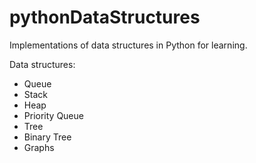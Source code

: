 # pythonDataStructures
Implementations of data structures in Python for learning.

Data structures:  
- Queue
- Stack
- Heap
- Priority Queue
- Tree
- Binary Tree
- Graphs
